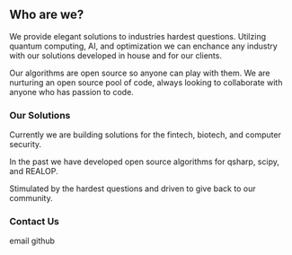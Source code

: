 ## Who are we?

We provide elegant solutions to industries hardest questions. Utilzing quantum computing, AI, and optimization we can enchance any industry with our solutions developed in house and for our clients. 

Our algorithms are open source so anyone can play with them. We are nurturing an open source pool of code, always looking to collaborate with anyone who has passion to code.

### Our Solutions

Currently we are building solutions for the fintech, biotech, and computer security.

In the past we have developed open source algorithms for qsharp, scipy, and REALOP.

Stimulated by the hardest questions and driven to give back to our community.

### Contact Us

email
github
